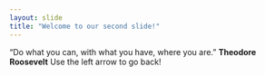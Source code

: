 ```yaml
---
layout: slide
title: "Welcome to our second slide!"
---
```

“Do what you can, with what you have, where you are.”
**Theodore Roosevelt**
Use the left arrow to go back!
